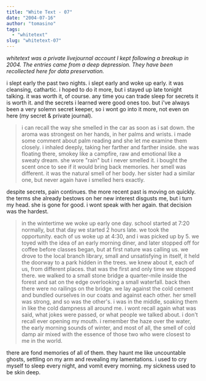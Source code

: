 ```yaml
---
title: "White Text - 07"
date: "2004-07-16"
author: "tomasino"
tags:
  - "whitetext"
slug: "whitetext-07"
---
```


_whitetext was a private livejournal account I kept following a breakup in 2004.
The entries came from a deep depression. They have been recollected here for
data preservation._

i slept early the past two nights. i slept early and woke up early. it was
cleansing, cathartic. i hoped to do it more, but i stayed up late tonight
talking. it was worth it, of course. any time you can trade sleep for secrets it
is worth it. and the secrets i learned were good ones too. but i've always been
a very solemn secret keeper, so i wont go into it more, not even on here (my
secret & private journal).

> i can recall the way she smelled in the car as soon as i sat down. the aroma
> was strongest on her hands, in her palms and wrists. i made some comment about
> palm reading and she let me examine them closely. i inhaled deeply, taking her
> farther and farther inside. she was floating there, smokey like a campfire,
> raw and emotional like a sweaty dream. she wore "rain" but i never smelled it.
> i bought the scent once to see if it would bring back memories. her smell was
> different. it was the natural smell of her body. her sister had a similar one,
> but never again have i smelled hers exactly.

despite secrets, pain continues. the more recent past is moving on quickly. the
terms she already bestows on her new interest disgusts me, but i turn my head.
she is gone for good. i wont speak with her again. that decision was the
hardest.

> in the wintertime we woke up early one day. school started at 7:20 normally,
> but that day we started 2 hours late. we took the opportunity. each of us woke
> up at 4:30, and i was picked up by 5. we toyed with the idea of an early
> morning diner, and later stopped off for coffee before classes began, but at
> first nature was calling us. we drove to the local branch library, small and
> unsatisfying in itself, it held the doorway to a park hidden in the trees. we
> knew about it, each of us, from different places. that was the first and only
> time we stopped there. we walked to a small stone bridge a quarter-mile inside
> the forest and sat on the edge overlooking a small waterfall. back then there
> were no railings on the bridge. we lay against the cold cement and bundled
> ourselves in our coats and against each other. her smell was strong, and so
> was the other's. i was in the middle, soaking them in like the cold dampness
> all around me. i wont recall again what was said, what jokes were passed, or
> what people we talked about. i don't recall ever opening my mouth. i remember
> the haze over the water, the early morning sounds of winter, and most of all,
> the smell of cold damp air mixed with the essence of those two who were
> closest to me in the world.

there are fond memories of all of them. they haunt me like uncountable ghosts,
settling on my arm and revealing my lamentations. i used to cry myself to sleep
every night, and vomit every morning. my sickness used to be skin deep.
